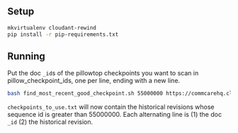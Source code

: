 ## Setup
```bash
mkvirtualenv cloudant-rewind
pip install -r pip-requirements.txt
```

## Running
Put the doc `_id`s of the pillowtop checkpoints you want to scan
in pillow_checkpoint_ids, one per line, ending with a new line.

```bash
bash find_most_recent_good_checkpoint.sh 55000000 https://commcarehq.cloudant.com/commcarehq < pillow_checkpoint_ids | tee checkpoints_to_use.txt
```

`checkpoints_to_use.txt` will now contain the historical revisions
whose sequence id is greater than 55000000. Each alternating line is
(1) the doc `_id` (2) the historical revision.
